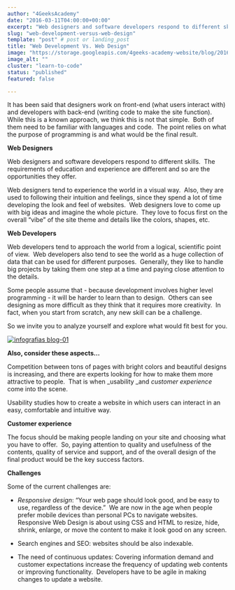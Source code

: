 ```yaml
---
author: "4GeeksAcademy"
date: "2016-03-11T04:00:00+00:00"
excerpt: "Web designers and software developers respond to different skills. The requirements of education are different and so are the opportunities they offer."
slug: "web-development-versus-web-design"
template: "post" # post or landing_post
title: "Web Development Vs. Web Design"
image: "https://storage.googleapis.com/4geeks-academy-website/blog/2016/03/development-vs-design-1024x622.png"
image_alt: ""
cluster: "learn-to-code"
status: "published"
featured: false

---
```


It has been said that designers work on front-end (what users interact with) and developers with back-end (writing code to make the site function).  While this is a known approach, we think this is not that simple.  Both of them need to be familiar with languages and code.  The point relies on what the purpose of programming is and what would be the final result.

**Web Designers**

Web designers and software developers respond to different skills.  The requirements of education and experience are different and so are the opportunities they offer.

Web designers tend to experience the world in a visual way.  Also, they are used to following their intuition and feelings, since they spend a lot of time developing the look and feel of websites.  Web designers love to come up with big ideas and imagine the whole picture.  They love to focus first on the overall “vibe” of the site theme and details like the colors, shapes, etc.

**Web Developers**

Web developers tend to approach the world from a logical, scientific point of view.  Web developers also tend to see the world as a huge collection of data that can be used for different purposes.  Generally, they like to handle big projects by taking them one step at a time and paying close attention to the details.

Some people assume that - because development involves higher level programming - it will be harder to learn than to design.  Others can see designing as more difficult as they think that it requires more creativity.  In fact, when you start from scratch, any new skill can be a challenge.

So we invite you to analyze yourself and explore what would fit best for you.

[![infografias blog-01](https://storage.googleapis.com/4geeks-academy-website/blog/2016/03/infografias-blog-01-353x1024-1.png)](https://storage.googleapis.com/4geeks-academy-website/blog/2016/03/infografias-blog-01.png)

**Also, consider these aspects…**

Competition between tons of pages with bright colors and beautiful designs is increasing, and there are experts looking for how to make them more attractive to people.  That is when _usability _and _customer experience_ come into the scene.

Usability studies how to create a website in which users can interact in an easy, comfortable and intuitive way.

**Customer experience**

The focus should be making people landing on your site and choosing what you have to offer.  So, paying attention to quality and usefulness of the contents, quality of service and support, and of the overall design of the final product would be the key success factors.

**Challenges**

Some of the current challenges are:



 	
  * _Responsive design_: “Your web page should look good, and be easy to use, regardless of the device.”  We are now in the age when people prefer mobile devices than personal PCs to navigate websites.  Responsive Web Design is about using CSS and HTML to resize, hide, shrink, enlarge, or move the content to make it look good on any screen.

 	
  * Search engines and SEO: websites should be also indexable.

 	
  * The need of continuous updates: Covering information demand and customer expectations increase the frequency of updating web contents or improving functionality.  Developers have to be agile in making changes to update a website.


